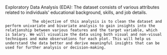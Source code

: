 Exploratory Data Analysis (EDA):
                The dataset consists of various attributes related to individuals' educational background, skills, and job details.

                The objective of this analysis is to clean the dataset and perform univariate and bivariate analysis to gain insights into the relationship between various features and the target variable, which is Salary. We will visualize the data using both visual and non-visual techniques and make observations for each plot. This will help us understand the data better and derive meaningful insights that can be used for further analysis or decision-making.
